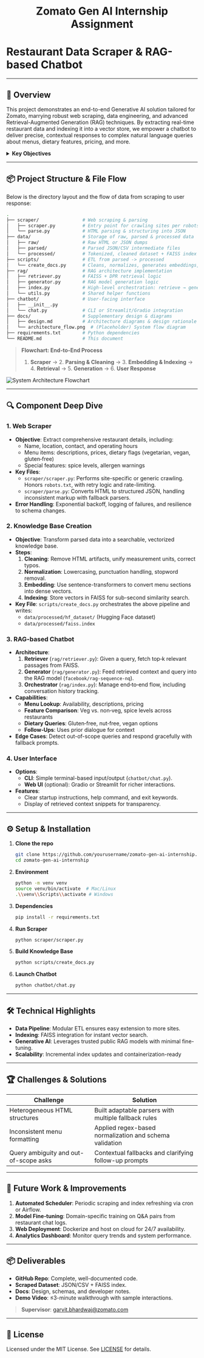 <h1 align="center">Zomato Gen AI Internship Assignment</h1>

# Restaurant Data Scraper & RAG-based Chatbot

---

## 🎯 Overview
This project demonstrates an end-to-end Generative AI solution tailored for Zomato, marrying robust web scraping, data engineering, and advanced Retrieval-Augmented Generation (RAG) techniques. By extracting real-time restaurant data and indexing it into a vector store, we empower a chatbot to deliver precise, contextual responses to complex natural language queries about menus, dietary features, pricing, and more.

<details>
<summary><strong>Key Objectives</strong></summary>

1. **Comprehensive Web Scraping**: Gather menus, pricing, and features from 5–10 diverse restaurants.
2. **Data Processing & Knowledge Base**: Clean, normalize, embed, and efficiently index scraped data.
3. **RAG Chatbot**: Build a retrieval+generation system that answers user queries with situational awareness.
4. **User Interface**: Provide an accessible CLI or web interface for end-to-end interactions.
</details>

---

## 📦 Project Structure & File Flow
Below is the directory layout and the flow of data from scraping to user response:

```bash
.
├── scraper/                # Web scraping & parsing
│   ├── scraper.py          # Entry point for crawling sites per robots.txt
│   └── parse.py            # HTML parsing & structuring into JSON
├── data/                   # Storage of raw, parsed & processed data
│   ├── raw/                # Raw HTML or JSON dumps
│   ├── parsed/             # Parsed JSON/CSV intermediate files
│   └── processed/          # Tokenized, cleaned dataset + FAISS index
├── scripts/                # ETL from parsed -> processed
│   └── create_docs.py      # Cleans, normalizes, generates embeddings, builds FAISS index
├── rag/                    # RAG architecture implementation
│   ├── retriever.py        # FAISS + DPR retrieval logic
│   ├── generator.py        # RAG model generation logic
│   ├── index.py            # High-level orchestration: retrieve → generate
│   └── utils.py            # Shared helper functions
├── chatbot/                # User-facing interface
│   ├── __init__.py
│   └── chat.py             # CLI or Streamlit/Gradio integration
├── docs/                   # Supplementary design & diagrams
│   ├── design.md           # Architecture diagrams & design rationale
│   └── architecture_flow.png  # (Placeholder) System flow diagram
├── requirements.txt        # Python dependencies
└── README.md               # This document
```

> **Flowchart: End‑to‑End Process**  
> 1. **Scraper** → 2. **Parsing & Cleaning** → 3. **Embedding & Indexing** → 4. **Retrieval** → 5. **Generation** → 6. **User Response**

![System Architecture Flowchart](docs/architecture_flow.png)

---

## 🔍 Component Deep Dive

### 1. Web Scraper
- **Objective**: Extract comprehensive restaurant details, including:
  - Name, location, contact, and operating hours
  - Menu items: descriptions, prices, dietary flags (vegetarian, vegan, gluten‑free)
  - Special features: spice levels, allergen warnings
- **Key Files**:
  - `scraper/scraper.py`: Performs site-specific or generic crawling. Honors `robots.txt`, with retry logic and rate-limiting.
  - `scraper/parse.py`: Converts HTML to structured JSON, handling inconsistent markup with fallback parsers.
- **Error Handling**: Exponential backoff, logging of failures, and resilience to schema changes.

### 2. Knowledge Base Creation
- **Objective**: Transform parsed data into a searchable, vectorized knowledge base.
- **Steps**:
  1. **Cleaning**: Remove HTML artifacts, unify measurement units, correct typos.
  2. **Normalization**: Lowercasing, punctuation handling, stopword removal.
  3. **Embedding**: Use sentence-transformers to convert menu sections into dense vectors.
  4. **Indexing**: Store vectors in FAISS for sub-second similarity search.
- **Key File**: `scripts/create_docs.py` orchestrates the above pipeline and writes:
  - `data/processed/hf_dataset/` (Hugging Face dataset)
  - `data/processed/faiss.index`

### 3. RAG-based Chatbot
- **Architecture**:
  1. **Retriever** (`rag/retriever.py`): Given a query, fetch top‑k relevant passages from FAISS.
  2. **Generator** (`rag/generator.py`): Feed retrieved context and query into the RAG model (`facebook/rag-sequence-nq`).
  3. **Orchestrator** (`rag/index.py`): Manage end‑to‑end flow, including conversation history tracking.
- **Capabilities**:
  - **Menu Lookup**: Availability, descriptions, pricing
  - **Feature Comparison**: Veg vs. non‑veg, spice levels across restaurants
  - **Dietary Queries**: Gluten‑free, nut‑free, vegan options
  - **Follow‑Ups**: Uses prior dialogue for context
- **Edge Cases**: Detect out-of-scope queries and respond gracefully with fallback prompts.

### 4. User Interface
- **Options**:
  - **CLI**: Simple terminal-based input/output (`chatbot/chat.py`).
  - **Web UI** (optional): Gradio or Streamlit for richer interactions.
- **Features**:
  - Clear startup instructions, help command, and exit keywords.
  - Display of retrieved context snippets for transparency.

---

## ⚙️ Setup & Installation

1. **Clone the repo**
   ```bash
   git clone https://github.com/yourusername/zomato-gen-ai-internship.git
   cd zomato-gen-ai-internship
   ```
2. **Environment**
   ```bash
   python -m venv venv
   source venv/bin/activate  # Mac/Linux
   .\\venv\\Scripts\\activate # Windows
   ```
3. **Dependencies**
   ```bash
   pip install -r requirements.txt
   ```
4. **Run Scraper**
   ```bash
   python scraper/scraper.py
   ```
5. **Build Knowledge Base**
   ```bash
   python scripts/create_docs.py
   ```
6. **Launch Chatbot**
   ```bash
   python chatbot/chat.py
   ```

---

## 🛠️ Technical Highlights
- **Data Pipeline**: Modular ETL ensures easy extension to more sites.
- **Indexing**: FAISS integration for instant vector search.
- **Generative AI**: Leverages trusted public RAG models with minimal fine-tuning.
- **Scalability**: Incremental index updates and containerization-ready

---

## 🏆 Challenges & Solutions
| Challenge                             | Solution                                         |
|---------------------------------------|--------------------------------------------------|
| Heterogeneous HTML structures         | Built adaptable parsers with multiple fallback rules |
| Inconsistent menu formatting          | Applied regex-based normalization and schema validation |
| Query ambiguity and out-of-scope asks | Contextual fallbacks and clarifying follow-up prompts |

---

## 🚀 Future Work & Improvements
1. **Automated Scheduler**: Periodic scraping and index refreshing via cron or Airflow.
2. **Model Fine‑tuning**: Domain-specific training on Q&A pairs from restaurant chat logs.
3. **Web Deployment**: Dockerize and host on cloud for 24/7 availability.
4. **Analytics Dashboard**: Monitor query trends and system performance.

---

## 📦 Deliverables
- **GitHub Repo**: Complete, well-documented code.
- **Scraped Dataset**: JSON/CSV + FAISS index.
- **Docs**: Design, schemas, and developer notes.
- **Demo Video**: ≤3-minute walkthrough with sample interactions.


> **Supervisor**: garvit.bhardwaj@zomato.com

---

## 📄 License
Licensed under the MIT License. See [LICENSE](LICENSE) for details.

